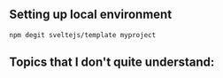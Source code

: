## Setting up local environment

`npm degit sveltejs/template myproject`

## Topics that I don't quite understand: